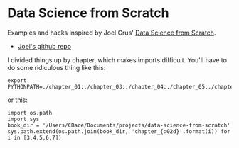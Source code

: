 # Data Science from Scratch

Examples and hacks inspired by Joel Grus' [Data Science from Scratch][1].

* [Joel's github repo][2]

I divided things up by chapter, which makes imports difficult. You'll have
to do some ridiculous thing like this:

```
export PYTHONPATH=./chapter_01:./chapter_03:./chapter_04:./chapter_05:./chapter_06:./chapter_07
```

or this:

```
import os.path
import sys
book_dir = '/Users/CBare/Documents/projects/data-science-from-scratch'
sys.path.extend(os.path.join(book_dir, 'chapter_{:02d}'.format(i)) for i in [3,4,5,6,7])
```


[1]: http://shop.oreilly.com/product/0636920033400.do
[2]: https://github.com/joelgrus/data-science-from-scratch
